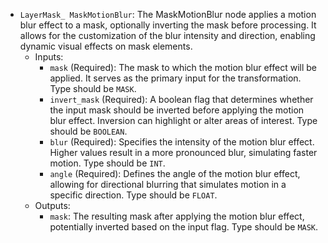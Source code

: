 - `LayerMask_ MaskMotionBlur`: The MaskMotionBlur node applies a motion blur effect to a mask, optionally inverting the mask before processing. It allows for the customization of the blur intensity and direction, enabling dynamic visual effects on mask elements.
    - Inputs:
        - `mask` (Required): The mask to which the motion blur effect will be applied. It serves as the primary input for the transformation. Type should be `MASK`.
        - `invert_mask` (Required): A boolean flag that determines whether the input mask should be inverted before applying the motion blur effect. Inversion can highlight or alter areas of interest. Type should be `BOOLEAN`.
        - `blur` (Required): Specifies the intensity of the motion blur effect. Higher values result in a more pronounced blur, simulating faster motion. Type should be `INT`.
        - `angle` (Required): Defines the angle of the motion blur effect, allowing for directional blurring that simulates motion in a specific direction. Type should be `FLOAT`.
    - Outputs:
        - `mask`: The resulting mask after applying the motion blur effect, potentially inverted based on the input flag. Type should be `MASK`.
